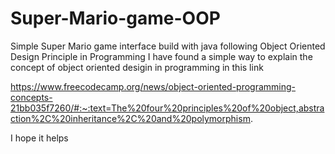 # Super-Mario-game-OOP
Simple Super Mario game interface build with java following Object Oriented Design Principle in Programming 
I have found a simple way to explain the concept of object oriented desigin in programming in this link 

https://www.freecodecamp.org/news/object-oriented-programming-concepts-21bb035f7260/#:~:text=The%20four%20principles%20of%20object,abstraction%2C%20inheritance%2C%20and%20polymorphism. 

I hope it helps 
